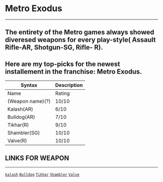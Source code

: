 # Metro Exodus
---

The entirety of the Metro games always showed diveresed weapons for every play-style( Assault Rifle-AR, Shotgun-SG, Rifle- R).
---

Here are my top-picks for the newest installement in the franchise: Metro Exodus.
---

| Syntax | Description |
| ----------- | ----------- |
| Name | Rating |
| (Weapon name)(?) | 10/10 |
| Kalash(AR) | 6/10 |
| Bulldog(AR) | 7/10 |
| Tikhar(R) | 9/10 |
| Shambler(SG) | 10/10 |
| Valve(R) | 10/10 |
## LINKS FOR WEAPON
---

[`kalash`](https://metrovideogame.fandom.com/wiki/Kalash_(AK-74M))
[`Bulldog`](https://metrovideogame.fandom.com/wiki/Bulldog)
[`Tikhar`](https://metrovideogame.fandom.com/wiki/Tihar)
[`Shambler`](https://www.metrothegame.com/game/weapons/shambler-shot-gun/)
[`Valve`](https://metrovideogame.fandom.com/wiki/Valve)
